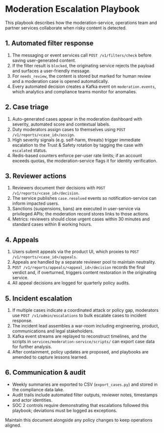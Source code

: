 # Moderation Escalation Playbook

This playbook describes how the moderation-service, operations team and partner services collaborate when risky content is detected.

## 1. Automated filter response

1. The messaging or event services call `POST /v1/filters/check` before saving user-generated content.
2. If the filter result is `blocked`, the originating service rejects the payload and surfaces a user-friendly message.
3. For `needs_review`, the content is stored but marked for human review and a moderation case is opened automatically.
4. Every automated decision creates a Kafka event on `moderation.events`, which analytics and compliance teams monitor for anomalies.

## 2. Case triage

1. Auto-generated cases appear in the moderation dashboard with severity, automated score and contextual labels.
2. Duty moderators assign cases to themselves using `POST /v1/reports/<case_id>/assign`.
3. High severity signals (e.g. self-harm, threats) trigger immediate escalation to the Trust & Safety rotation by tagging the case with `escalated` status.
4. Redis-based counters enforce per-user rate limits; if an account exceeds quotas, the moderation-service flags it for identity verification.

## 3. Reviewer actions

1. Reviewers document their decisions with `POST /v1/reports/<case_id>/decision`.
2. The service publishes `case.resolved` events so notification-service can inform impacted users.
3. Sanctions (suspensions, bans) are executed in user-service via privileged APIs; the moderation record stores links to those actions.
4. Metrics: reviewers should close urgent cases within 30 minutes and standard cases within 8 working hours.

## 4. Appeals

1. Users submit appeals via the product UI, which proxies to `POST /v1/reports/<case_id>/appeals`.
2. Appeals are handled by a separate reviewer pool to maintain neutrality.
3. `POST /v1/reports/appeals/<appeal_id>/decision` records the final verdict and, if overturned, triggers content restoration in the originating service.
4. All appeal decisions are logged for quarterly policy audits.

## 5. Incident escalation

1. If multiple cases indicate a coordinated attack or policy gap, moderators use `POST /v1/admin/escalations` to bulk escalate cases to incident response.
2. The incident lead assembles a war-room including engineering, product, communications and legal stakeholders.
3. Kafka event streams are replayed to reconstruct timelines, and the scripts in `services/moderation-service/scripts/` can export case data for further analysis.
4. After containment, policy updates are proposed, and playbooks are amended to capture lessons learned.

## 6. Communication & audit

- Weekly summaries are exported to CSV (`export_cases.py`) and stored in the compliance data lake.
- Audit trails include automated filter outputs, reviewer notes, timestamps and actor identities.
- SOC 2 controls require demonstrating that escalations followed this playbook; deviations must be logged as exceptions.

Maintain this document alongside any policy changes to keep operations aligned.
